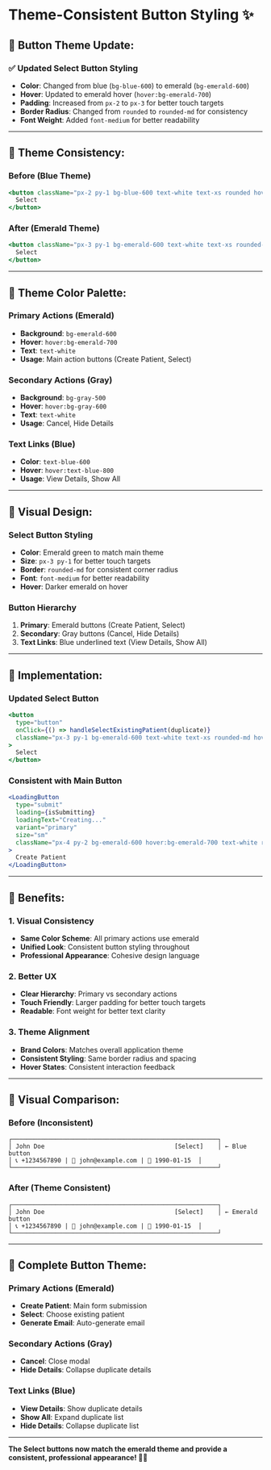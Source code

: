 # Theme-Consistent Button Styling ✨

## **🎯 Button Theme Update:**

### **✅ Updated Select Button Styling**
- **Color**: Changed from blue (`bg-blue-600`) to emerald (`bg-emerald-600`)
- **Hover**: Updated to emerald hover (`hover:bg-emerald-700`)
- **Padding**: Increased from `px-2` to `px-3` for better touch targets
- **Border Radius**: Changed from `rounded` to `rounded-md` for consistency
- **Font Weight**: Added `font-medium` for better readability

---

## **🎨 Theme Consistency:**

### **Before (Blue Theme)**
```jsx
<button className="px-2 py-1 bg-blue-600 text-white text-xs rounded hover:bg-blue-700">
  Select
</button>
```

### **After (Emerald Theme)**
```jsx
<button className="px-3 py-1 bg-emerald-600 text-white text-xs rounded-md hover:bg-emerald-700 font-medium">
  Select
</button>
```

---

## **🔧 Theme Color Palette:**

### **Primary Actions (Emerald)**
- **Background**: `bg-emerald-600`
- **Hover**: `hover:bg-emerald-700`
- **Text**: `text-white`
- **Usage**: Main action buttons (Create Patient, Select)

### **Secondary Actions (Gray)**
- **Background**: `bg-gray-500`
- **Hover**: `hover:bg-gray-600`
- **Text**: `text-white`
- **Usage**: Cancel, Hide Details

### **Text Links (Blue)**
- **Color**: `text-blue-600`
- **Hover**: `hover:text-blue-800`
- **Usage**: View Details, Show All

---

## **🎨 Visual Design:**

### **Select Button Styling**
- **Color**: Emerald green to match main theme
- **Size**: `px-3 py-1` for better touch targets
- **Border**: `rounded-md` for consistent corner radius
- **Font**: `font-medium` for better readability
- **Hover**: Darker emerald on hover

### **Button Hierarchy**
1. **Primary**: Emerald buttons (Create Patient, Select)
2. **Secondary**: Gray buttons (Cancel, Hide Details)
3. **Text Links**: Blue underlined text (View Details, Show All)

---

## **🔧 Implementation:**

### **Updated Select Button**
```jsx
<button
  type="button"
  onClick={() => handleSelectExistingPatient(duplicate)}
  className="px-3 py-1 bg-emerald-600 text-white text-xs rounded-md hover:bg-emerald-700 font-medium"
>
  Select
</button>
```

### **Consistent with Main Button**
```jsx
<LoadingButton
  type="submit"
  loading={isSubmitting}
  loadingText="Creating..."
  variant="primary"
  size="sm"
  className="px-4 py-2 bg-emerald-600 hover:bg-emerald-700 text-white rounded-md text-sm"
>
  Create Patient
</LoadingButton>
```

---

## **🎯 Benefits:**

### **1. Visual Consistency**
- **Same Color Scheme**: All primary actions use emerald
- **Unified Look**: Consistent button styling throughout
- **Professional Appearance**: Cohesive design language

### **2. Better UX**
- **Clear Hierarchy**: Primary vs secondary actions
- **Touch Friendly**: Larger padding for better touch targets
- **Readable**: Font weight for better text clarity

### **3. Theme Alignment**
- **Brand Colors**: Matches overall application theme
- **Consistent Styling**: Same border radius and spacing
- **Hover States**: Consistent interaction feedback

---

## **🧪 Visual Comparison:**

### **Before (Inconsistent)**
```
┌─────────────────────────────────────────────────────────┐
│ John Doe                                    [Select]    │ ← Blue button
│ 📞 +1234567890 | 📧 john@example.com | 🎂 1990-01-15  │
└─────────────────────────────────────────────────────────┘
```

### **After (Theme Consistent)**
```
┌─────────────────────────────────────────────────────────┐
│ John Doe                                    [Select]    │ ← Emerald button
│ 📞 +1234567890 | 📧 john@example.com | 🎂 1990-01-15  │
└─────────────────────────────────────────────────────────┘
```

---

## **🎨 Complete Button Theme:**

### **Primary Actions (Emerald)**
- **Create Patient**: Main form submission
- **Select**: Choose existing patient
- **Generate Email**: Auto-generate email

### **Secondary Actions (Gray)**
- **Cancel**: Close modal
- **Hide Details**: Collapse duplicate details

### **Text Links (Blue)**
- **View Details**: Show duplicate details
- **Show All**: Expand duplicate list
- **Hide Details**: Collapse duplicate list

---

**The Select buttons now match the emerald theme and provide a consistent, professional appearance! 🎉✨**
